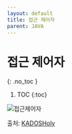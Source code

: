```yaml
---
layout: default
title: 접근 제어자
parent: JAVA
---
```


# 접근 제어자
{: .no_toc }

1. TOC
{:toc}

![접근제어자](https://img1.daumcdn.net/thumb/R1280x0/?scode=mtistory2&fname=https%3A%2F%2Fblog.kakaocdn.net%2Fdn%2FcRaz6Q%2FbtrG4eRRFlu%2FRQ24UziUBaMQ6c3Be9KO60%2Fimg.png)

출처: [KADOSHoly](https://kadosholy.tistory.com/96)